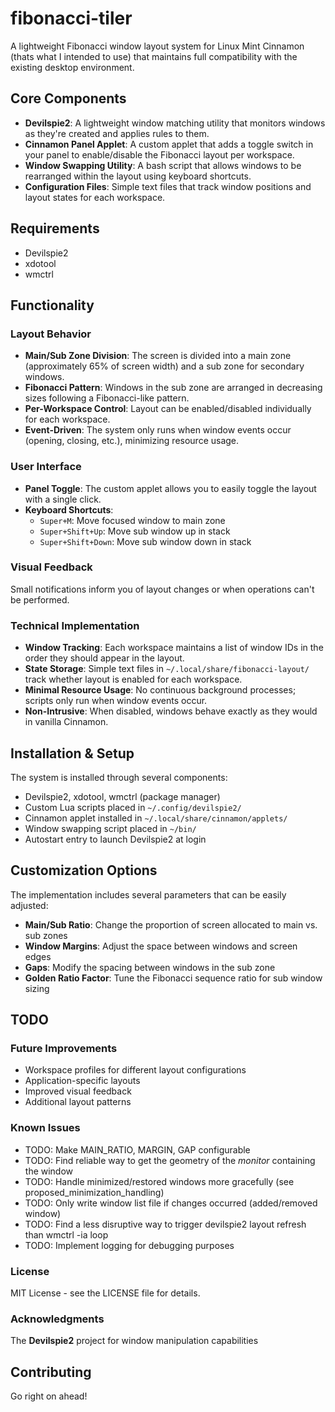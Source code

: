 # fibonacci-tiler

A lightweight Fibonacci window layout system for Linux Mint Cinnamon (thats what I intended to use) that maintains full compatibility with the existing desktop environment.

## Core Components

- **Devilspie2**: A lightweight window matching utility that monitors windows as they're created and applies rules to them.
- **Cinnamon Panel Applet**: A custom applet that adds a toggle switch in your panel to enable/disable the Fibonacci layout per workspace.
- **Window Swapping Utility**: A bash script that allows windows to be rearranged within the layout using keyboard shortcuts.
- **Configuration Files**: Simple text files that track window positions and layout states for each workspace.

## Requirements

- Devilspie2
- xdotool
- wmctrl

## Functionality

### Layout Behavior

- **Main/Sub Zone Division**: The screen is divided into a main zone (approximately 65% of screen width) and a sub zone for secondary windows.
- **Fibonacci Pattern**: Windows in the sub zone are arranged in decreasing sizes following a Fibonacci-like pattern.
- **Per-Workspace Control**: Layout can be enabled/disabled individually for each workspace.
- **Event-Driven**: The system only runs when window events occur (opening, closing, etc.), minimizing resource usage.

### User Interface

- **Panel Toggle**: The custom applet allows you to easily toggle the layout with a single click.
- **Keyboard Shortcuts**:
  - `Super+M`: Move focused window to main zone
  - `Super+Shift+Up`: Move sub window up in stack
  - `Super+Shift+Down`: Move sub window down in stack

### Visual Feedback

Small notifications inform you of layout changes or when operations can't be performed.

### Technical Implementation

- **Window Tracking**: Each workspace maintains a list of window IDs in the order they should appear in the layout.
- **State Storage**: Simple text files in `~/.local/share/fibonacci-layout/` track whether layout is enabled for each workspace.
- **Minimal Resource Usage**: No continuous background processes; scripts only run when window events occur.
- **Non-Intrusive**: When disabled, windows behave exactly as they would in vanilla Cinnamon.

## Installation & Setup

The system is installed through several components:

- Devilspie2, xdotool, wmctrl (package manager)
- Custom Lua scripts placed in `~/.config/devilspie2/`
- Cinnamon applet installed in `~/.local/share/cinnamon/applets/`
- Window swapping script placed in `~/bin/`
- Autostart entry to launch Devilspie2 at login

## Customization Options

The implementation includes several parameters that can be easily adjusted:

- **Main/Sub Ratio**: Change the proportion of screen allocated to main vs. sub zones
- **Window Margins**: Adjust the space between windows and screen edges
- **Gaps**: Modify the spacing between windows in the sub zone
- **Golden Ratio Factor**: Tune the Fibonacci sequence ratio for sub window sizing

## TODO

### Future Improvements

- Workspace profiles for different layout configurations
- Application-specific layouts
- Improved visual feedback
- Additional layout patterns

### Known Issues

- TODO: Make MAIN_RATIO, MARGIN, GAP configurable
- TODO: Find reliable way to get the geometry of the *monitor* containing the window
- TODO: Handle minimized/restored windows more gracefully (see proposed_minimization_handling)
- TODO: Only write window list file if changes occurred (added/removed window)
- TODO: Find a less disruptive way to trigger devilspie2 layout refresh than wmctrl -ia loop
- TODO: Implement logging for debugging purposes

### License

MIT License - see the LICENSE file for details.

### Acknowledgments

The **Devilspie2** project for window manipulation capabilities

## Contributing

Go right on ahead!
